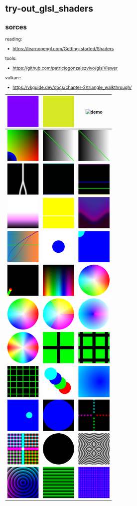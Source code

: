 # try-out_glsl_shaders


## sorces

reading:

 - https://learnopengl.com/Getting-started/Shaders

tools:

 - https://github.com/patriciogonzalezvivo/glslViewer

vulkan::

 - https://vkguide.dev/docs/chapter-2/triangle_walkthrough/

|<img width="100" alt="demo" src="./examples/01.png">|<img width="100" alt="demo" src="./examples/02.gif">|<img width="100" alt="demo" src="./examples/03.gif">|
|:---:|:---:|:---:|
|<img width="100" alt="demo" src="./examples/04.png">|<img width="100" alt="demo" src="./examples/05.gif">|<img width="100" alt="demo" src="./examples/06.gif">|
|<img width="100" alt="demo" src="./examples/07.gif">|<img width="100" alt="demo" src="./examples/08.gif">|<img width="100" alt="demo" src="./examples/09.gif">|
|<img width="100" alt="demo" src="./examples/10.gif">|<img width="100" alt="demo" src="./examples/11.gif">|<img width="100" alt="demo" src="./examples/12.gif">|
|<img width="100" alt="demo" src="./examples/13.gif">|<img width="100" alt="demo" src="./examples/14.png">|<img width="100" alt="demo" src="./examples/15.gif">|
|<img width="100" alt="demo" src="./examples/16.gif">|<img width="100" alt="demo" src="./examples/17.gif">|<img width="100" alt="demo" src="./examples/18.gif">|
|<img width="100" alt="demo" src="./examples/19.gif">|<img width="100" alt="demo" src="./examples/20.gif">|<img width="100" alt="demo" src="./examples/21.png">|
|<img width="100" alt="demo" src="./examples/22.png">|<img width="100" alt="demo" src="./examples/23.png">|<img width="100" alt="demo" src="./examples/24.png">|
|<img width="100" alt="demo" src="./examples/25.png">|<img width="100" alt="demo" src="./examples/26.gif">|<img width="100" alt="demo" src="./examples/27.gif">|
|<img width="100" alt="demo" src="./examples/28.gif">|<img width="100" alt="demo" src="./examples/29.gif">|<img width="100" alt="demo" src="./examples/30.gif">|
|<img width="100" alt="demo" src="./examples/31.gif">|<img width="100" alt="demo" src="./examples/32.png">|<img width="100" alt="demo" src="./examples/33.gif">|
|<img width="100" alt="demo" src="./examples/34.gif">|<img width="100" alt="demo" src="./examples/35.gif">|<img width="100" alt="demo" src="./examples/36.gif">|
